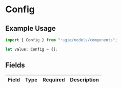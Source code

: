 # Config

## Example Usage

```typescript
import { Config } from "ragie/models/components";

let value: Config = {};
```

## Fields

| Field       | Type        | Required    | Description |
| ----------- | ----------- | ----------- | ----------- |